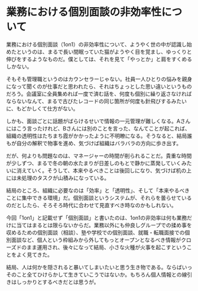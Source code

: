 # 業務における個別面談の非効率性について

業務における個別面談（1on1）の非効率性について、ようやく世の中が認識し始めたというのは、まるで長い間眠っていた猫がようやく目を覚まし、ゆっくりと伸びをするようなものだ。僕としては、それを見て「やっとか」と肩をすくめるしかない。

そもそも管理職というのはカウンセラーじゃない。社員一人ひとりの悩みを親身になって聞くのが仕事だと思われたら、それはちょっとした思い違いというものだろう。会議室に全員集めれば一度で済む話を、何度も個別に繰り返さなければならないなんて、まるで古びたレコードの同じ箇所が何度も針飛びするみたいに、もどかしくて仕方がない。

しかも、面談ごとに話題がばらけるせいで情報の一元管理が難しくなる。Aさんにはこう言ったけれど、Bさんには別のことを言った、なんてことが起これば、組織の透明性はたちまち霞がかかったように不明瞭になる。そうなると、結局誰もが自分の解釈で物事を進め、気づけば組織はバラバラの方向に歩き出す。

だが、何よりも問題なのは、マネージャーの時間が削られることだ。貴重な時間が少しずつ、まるで冬の朝の水たまりが日差しのもとで静かに蒸発していくみたいに消えていく。そうして、本来やるべきことは後回しになり、気づけば机の上には未処理のタスクが山積みになっている。

結局のところ、組織に必要なのは「効率」と「透明性」、そして「本来やるべきことに集中できる環境」だ。個別面談というシステムが、それらを曇らせているのだとしたら、そろそろ時代に合わせて見直すべき時なのかもしれない。

今回「1on1」と記載せず「個別面談」と書いたのは、1on1の非効率は何も業務だけに当てはまるとは限らないからだ。業務以外にも仲良しグループでの揉め事を収めるための個別面談（相談）、塾や学校での個別面談、就職・転職面接での個別面談など、個人という枠組みから外してもっとオープンとなるべき情報がクローズドのまま運用され、後々になって結局、小さな火種が火事を起こすということをよく見てきた。

結局、人は何かを隠されると暴いてしまいたいと思う生き物である。ならばいっそのこと全てひけらかして生きていこうではないか。もちろん個人情報との線引きはしっかりとするべきだとは思うが。
